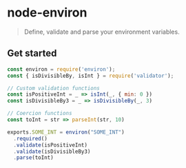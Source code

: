 node-environ
============

> Define, validate and parse your environment variables.

## Get started

```js
const environ = require('environ');
const { isDivisibleBy, isInt } = require('validator');

// Custom validation functions
const isPositiveInt = _ => isInt(_, { min: 0 })
const isDivisibleBy3 = _ => isDivisibleBy(_, 3)

// Coercion functions
const toInt = str => parseInt(str, 10)

exports.SOME_INT = environ("SOME_INT")
  .required()
  .validate(isPositiveInt)
  .validate(isDivisibleBy3)
  .parse(toInt)
```
